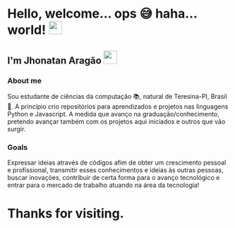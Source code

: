 # Hello, welcome... ops 😅 haha... world! <img src=https://github.com/TheDudeThatCode/TheDudeThatCode/blob/db8f1cbd38ac0ae2a08f36f961096dbd59a02393/Assets/Earth.gif width="30">


## I'm Jhonatan Aragão <img src=https://github.com/TheDudeThatCode/TheDudeThatCode/blob/db8f1cbd38ac0ae2a08f36f961096dbd59a02393/Assets/wave.gif width="30">

### About me
Sou estudante de ciências da computação 📚, natural de Teresina-PI, Brasil 📍. A princípio crio repositórios para aprendizados e projetos nas linguagens Python e Javascript. A medida que avanço na graduação/conhecimento, pretendo avançar também com os projetos aqui iniciados e outros que vão surgir.

### Goals
Expressar ideias através de códigos afim de obter um crescimento pessoal e profissional, transmitir esses conhecimentos e ideias às outras pessoas, buscar inovações, contribuir de certa forma para o avanço tecnológico e entrar para o mercado de trabalho atuando na área da tecnologia! 

# Thanks for visiting.

